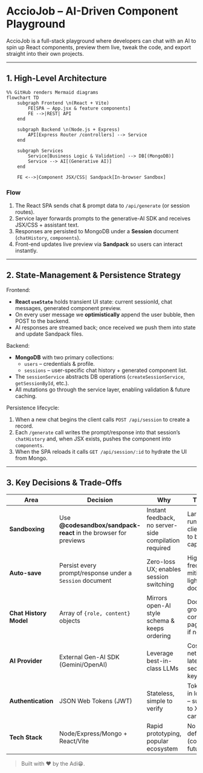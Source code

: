 # AccioJob – AI-Driven Component Playground

AccioJob is a full-stack playground where developers can chat with an AI to spin up React components, preview them live, tweak the code, and export straight into their own projects.

---

## 1. High-Level Architecture

```mermaid
%% GitHub renders Mermaid diagrams
flowchart TD
    subgraph Frontend \n(React + Vite)
        FE[SPA – App.jsx & feature components]
        FE -->|REST| API
    end

    subgraph Backend \n(Node.js + Express)
        API[Express Router /controllers] --> Service
    end

    subgraph Services
        Service[Business Logic & Validation] --> DB[(MongoDB)]
        Service --> AI[(Generative AI)]
    end

    FE <-->|Component JSX/CSS| Sandpack[In-browser Sandbox]
```

### Flow
1. The React SPA sends chat & prompt data to `/api/generate` (or session routes).
2. Service layer forwards prompts to the generative-AI SDK and receives JSX/CSS + assistant text.
3. Responses are persisted to MongoDB under a **Session** document (`chatHistory`, `components`).
4. Front-end updates live preview via **Sandpack** so users can interact instantly.

---

## 2. State-Management & Persistence Strategy

Frontend:
* **React `useState`** holds transient UI state: current sessionId, chat messages, generated component preview.
* On every user message we **optimistically** append the user bubble, then POST to the backend.
* AI responses are streamed back; once received we push them into state and update Sandpack files.

Backend:
* **MongoDB** with two primary collections:
  * `users` – credentials & profile.
  * `sessions` – user-specific chat history + generated component list.
* The `sessionService` abstracts DB operations (`createSessionService`, `getSessionById`, etc.).
* All mutations go through the service layer, enabling validation & future caching.

Persistence lifecycle:
1. When a new chat begins the client calls `POST /api/session` to create a record.
2. Each `/generate` call writes the prompt/response into that session’s `chatHistory` and, when JSX exists, pushes the component into `components`.
3. When the SPA reloads it calls `GET /api/session/:id` to hydrate the UI from Mongo.

---

## 3. Key Decisions & Trade-Offs

| Area | Decision | Why | Trade-offs |
|------|----------|-----|------------|
| **Sandboxing** | Use **@codesandbox/sandpack-react** in the browser for previews | Instant feedback, no server-side compilation required | Large bundles run entirely in client; limited to browser capabilities |
| **Auto-save** | Persist every prompt/response under a `Session` document | Zero-loss UX; enables session switching | High write frequency; mitigated by lightweight docs |
| **Chat History Model** | Array of `{role, content}` objects | Mirrors open-AI style schema & keeps ordering | Document may grow large; consider pagination/TTL if necessary |
| **AI Provider** | External Gen-AI SDK (Gemini/OpenAI) | Leverage best-in-class LLMs | Cost & network latency; must secure API keys |
| **Authentication** | JSON Web Tokens (JWT) | Stateless, simple to verify | Tokens stored in localStorage – susceptible to XSS if not careful |
| **Tech Stack** | Node/Express/Mongo + React/Vite | Rapid prototyping, popular ecosystem | No types by default (consider TS in future) |



> Built with ❤️ by the Adi😁.
